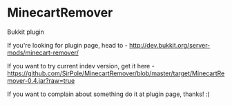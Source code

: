 MinecartRemover
===============
Bukkit plugin

If you're looking for plugin page, head to - http://dev.bukkit.org/server-mods/minecart-remover/

If you want to try current indev version, get it here - https://github.com/SirPole/MinecartRemover/blob/master/target/MinecartRemover-0.4.jar?raw=true

If you want to complain about something do it at plugin page, thanks! :)